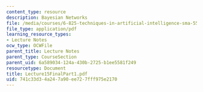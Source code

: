 ```yaml
---
content_type: resource
description: Bayesian Networks
file: /media/courses/6-825-techniques-in-artificial-intelligence-sma-5504-fall-2002/741c33d34a247a90ee727fff975e2170_Lecture15FinalPart1.pdf
file_type: application/pdf
learning_resource_types:
- Lecture Notes
ocw_type: OCWFile
parent_title: Lecture Notes
parent_type: CourseSection
parent_uid: 6a589034-124a-430b-2725-b1ee5581f249
resourcetype: Document
title: Lecture15FinalPart1.pdf
uid: 741c33d3-4a24-7a90-ee72-7fff975e2170
---
```

